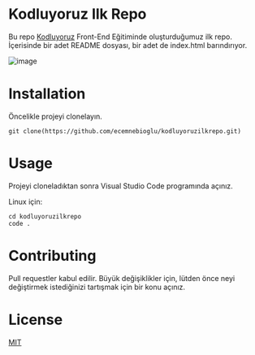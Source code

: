 # Kodluyoruz Ilk Repo
Bu repo [Kodluyoruz](https://www.kodluyoruz.org/) Front-End Eğitiminde oluşturduğumuz ilk repo. İçerisinde bir adet README dosyası, bir adet de index.html barındırıyor.

![image](https://user-images.githubusercontent.com/98159237/150577901-f627b704-be5b-4219-b611-3165f9180255.png)

# Installation
Öncelikle projeyi clonelayın.

```
git clone(https://github.com/ecemnebioglu/kodluyoruzilkrepo.git)
```

# Usage
Projeyi cloneladıktan sonra Visual Studio Code programında açınız.

Linux için:

```
cd kodluyoruzilkrepo
code . 
```

# Contributing
Pull requestler kabul edilir. Büyük değişiklikler için, lütden önce neyi değiştirmek istediğinizi tartışmak için bir konu açınız.

# License
[MIT](https://choosealicense.com/licenses/mit/)
